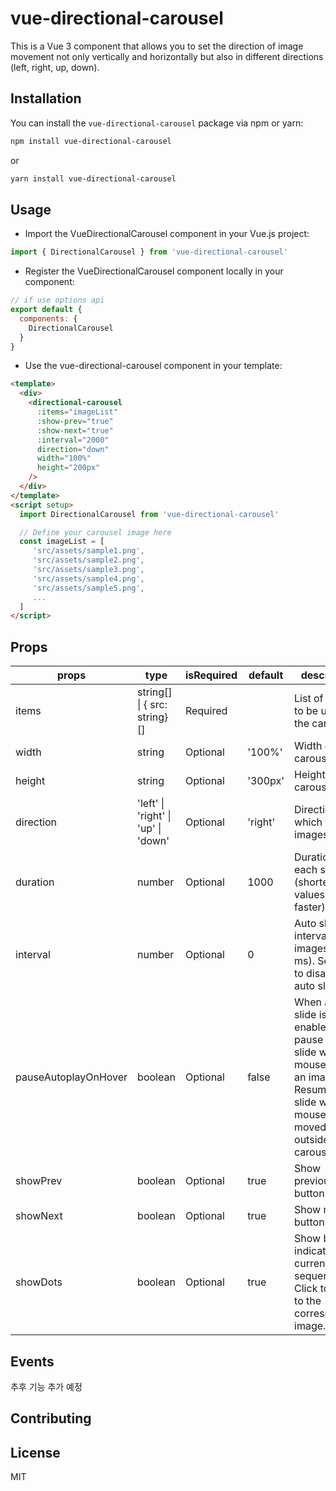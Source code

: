 # vue-directional-carousel

This is a Vue 3 component that allows you to set the direction of image movement not only vertically and horizontally but also in different directions (left, right, up, down).

## Installation

You can install the `vue-directional-carousel` package via npm or yarn:

```bash
npm install vue-directional-carousel
```

or

```bash
yarn install vue-directional-carousel
```

## Usage

- Import the VueDirectionalCarousel component in your Vue.js project:

```javascript
import { DirectionalCarousel } from 'vue-directional-carousel'
```

- Register the VueDirectionalCarousel component locally in your component:

```javascript
// if use options api
export default {
  components: {
    DirectionalCarousel
  }
}
```

- Use the vue-directional-carousel component in your template:

```html
<template>
  <div>
    <directional-carousel
      :items="imageList"
      :show-prev="true"
      :show-next="true"
      :interval="2000"
      direction="down"
      width="100%"
      height="200px"
    />
  </div>
</template>
<script setup>
  import DirectionalCarousel from 'vue-directional-carousel'

  // Define your carousel image here
  const imageList = [
     'src/assets/sample1.png',
     'src/assets/sample2.png',
     'src/assets/sample3.png',
     'src/assets/sample4.png',
     'src/assets/sample5.png',
     ...
  ]
</script>
```

## Props

| props                | type                                | isRequired | default | description                                                                                                                                       |
| -------------------- | ----------------------------------- | ---------- | ------- | ------------------------------------------------------------------------------------------------------------------------------------------------- |
| items                | string[] \| { src: string}[]        | Required   |         | List of images to be used in the carousel.                                                                                                        |
| width                | string                              | Optional   | '100%'  | Width of the carousel.                                                                                                                            |
| height               | string                              | Optional   | '300px' | Height of the carousel.                                                                                                                           |
| direction            | 'left' \| 'right' \| 'up' \| 'down' | Optional   | 'right' | Direction in which the images flow.                                                                                                               |
| duration             | number                              | Optional   | 1000    | Duration of each slide (shorter values make it faster).                                                                                           |
| interval             | number                              | Optional   | 0       | Auto slide interval for images (in ms). Set to 0 to disable auto sliding.                                                                         |
| pauseAutoplayOnHover | boolean                             | Optional   | false   | When auto slide is enabled, pause the slide when the mouse is over an image. Resume auto slide when the mouse is moved outside the carousel area. |
| showPrev             | boolean                             | Optional   | true    | Show previous button.                                                                                                                             |
| showNext             | boolean                             | Optional   | true    | Show next button.                                                                                                                                 |
| showDots             | boolean                             | Optional   | true    | Show buttons indicating the current image sequence. Click to slide to the corresponding image.                                                    |

## Events

추후 기능 추가 예정

## Contributing

## License

MIT
